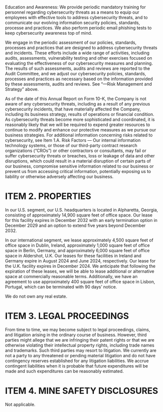 Education and Awareness: We provide periodic mandatory training for personnel regarding cybersecurity threats as a means to equip our employees with effective tools to address cybersecurity threats, and to communicate our evolving information security policies, standards, processe and practices. We also perform periodic email phishing tests to keep cybersecurity awareness top of mind.  

We engage in the periodic assessment of our policies, standards, processes and practices that are designed to address cybersecurity threats and incidents. These efforts include a wide range of activities, including audits, assessments, vulnerability testing and other exercises focused on evaluating the effectiveness of our cybersecurity measures and planning. The results of such assessments, audits and reviews are reported to the Audit Committee, and we adjust our cybersecurity policies, standards, processes and practices as necessary based on the information provided by these assessments, audits and reviews. See “—Risk Management and Strategy” above.  

As of the date of this Annual Report on Form 10-K, the Company is not aware of any cybersecurity threats, including as a result of any previous cybersecurity incidents, that have materially affected the Company, including its business strategy, results of operations or financial condition. As cybersecurity threats become more sophisticated and coordinated, it is reasonably likely that we will be required to expend greater resources to continue to modify and enhance our protective measures as we pursue our business strategies. For additional information concerning risks related to cybersecurity, see Item 1.A. Risk Factors — Our internal information technology systems, or those of our third-party contract research organizations (“CROs”) or other contractors or consultants, may fail or suffer cybersecurity threats or breaches, loss or leakage of data and other disruptions, which could result in a material disruption of certain parts of our business, compromise sensitive information related to our business or prevent us from accessing critical information, potentially exposing us to liability or otherwise adversely affecting our business.  

# ITEM 2. PROPERTIES  

In our U.S. segment, our U.S. headquarters is located in Alpharetta, Georgia, consisting of approximately 14,900 square feet of office space. Our lease for this facility expires in December 2032 with an early termination option in December 2029 and an option to extend five years beyond December 2032.  

In our international segment, we lease approximately 4,500 square feet of office space in Dublin, Ireland, approximately 1,000 square feet of office space in Berlin, Germany, and approximately 6,000 square feet of office space in Aldershot, U.K. Our leases for these facilities in Ireland and Germany expire in August 2024 and June 2024, respectively. Our lease for the U.K. facility expires in December 2024. We anticipate that following the expiration of these leases, we will be able to lease additional or alternative space at commercially reasonable terms. Additionally, we have an agreement to use approximately 400 square feet of office space in Lisbon, Portugal, which can be terminated with 90 days’ notice.  

We do not own any real estate.  

# ITEM 3. LEGAL PROCEEDINGS  

From time to time, we may become subject to legal proceedings, claims, and litigation arising in the ordinary course of business. However, third parties might allege that we are infringing their patent rights or that we are otherwise violating their intellectual property rights, including trade names and trademarks. Such third parties may resort to litigation. We currently are not a party to any threatened or pending material litigation and do not have contingency reserves established for any litigation liabilities. We accrue contingent liabilities when it is probable that future expenditures will be made and such expenditures can be reasonably estimated.  

# ITEM 4. MINE SAFETY DISCLOSURES  

Not applicable.  